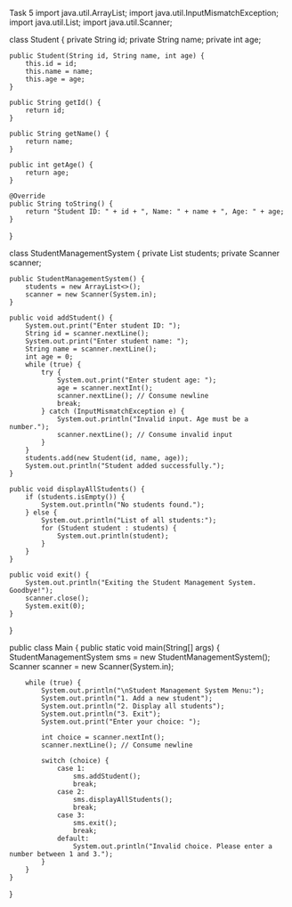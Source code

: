 Task 5
import java.util.ArrayList;
import java.util.InputMismatchException;
import java.util.List;
import java.util.Scanner;

class Student {
    private String id;
    private String name;
    private int age;

    public Student(String id, String name, int age) {
        this.id = id;
        this.name = name;
        this.age = age;
    }

    public String getId() {
        return id;
    }

    public String getName() {
        return name;
    }

    public int getAge() {
        return age;
    }

    @Override
    public String toString() {
        return "Student ID: " + id + ", Name: " + name + ", Age: " + age;
    }
}

class StudentManagementSystem {
    private List<Student> students;
    private Scanner scanner;

    public StudentManagementSystem() {
        students = new ArrayList<>();
        scanner = new Scanner(System.in);
    }

    public void addStudent() {
        System.out.print("Enter student ID: ");
        String id = scanner.nextLine();
        System.out.print("Enter student name: ");
        String name = scanner.nextLine();
        int age = 0;
        while (true) {
            try {
                System.out.print("Enter student age: ");
                age = scanner.nextInt();
                scanner.nextLine(); // Consume newline
                break;
            } catch (InputMismatchException e) {
                System.out.println("Invalid input. Age must be a number.");
                scanner.nextLine(); // Consume invalid input
            }
        }
        students.add(new Student(id, name, age));
        System.out.println("Student added successfully.");
    }

    public void displayAllStudents() {
        if (students.isEmpty()) {
            System.out.println("No students found.");
        } else {
            System.out.println("List of all students:");
            for (Student student : students) {
                System.out.println(student);
            }
        }
    }

    public void exit() {
        System.out.println("Exiting the Student Management System. Goodbye!");
        scanner.close();
        System.exit(0);
    }
}

public class Main {
    public static void main(String[] args) {
        StudentManagementSystem sms = new StudentManagementSystem();
        Scanner scanner = new Scanner(System.in);

        while (true) {
            System.out.println("\nStudent Management System Menu:");
            System.out.println("1. Add a new student");
            System.out.println("2. Display all students");
            System.out.println("3. Exit");
            System.out.print("Enter your choice: ");

            int choice = scanner.nextInt();
            scanner.nextLine(); // Consume newline

            switch (choice) {
                case 1:
                    sms.addStudent();
                    break;
                case 2:
                    sms.displayAllStudents();
                    break;
                case 3:
                    sms.exit();
                    break;
                default:
                    System.out.println("Invalid choice. Please enter a number between 1 and 3.");
            }
        }
    }
}

